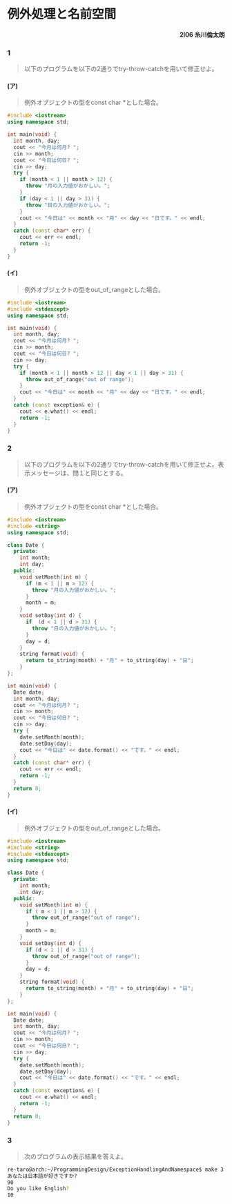# 例外処理と名前空間

<div style="text-align: right"><strong>2I06 糸川倫太朗</strong></div>

### 1

> 以下のプログラムを以下の2通りでtry-throw-catchを用いて修正せよ。

#### (ア)

> 例外オブジェクトの型をconst char *とした場合。

```cpp
#include <iostream>
using namespace std;

int main(void) {
  int month, day;
  cout << "今月は何月? ";
  cin >> month;
  cout << "今日は何日? ";
  cin >> day;
  try {
    if (month < 1 || month > 12) {
      throw "月の入力値がおかしい。";
    }
    if (day < 1 || day > 31) {
      throw "日の入力値がおかしい。";
    }
    cout << "今日は" << month << "月" << day << "日です。" << endl;
  }
  catch (const char* err) {
    cout << err << endl;
    return -1;
  }
}

```

#### (イ)

> 例外オブジェクトの型をout_of_rangeとした場合。

```cpp
#include <iostream>
#include <stdexcept>
using namespace std;

int main(void) {
  int month, day;
  cout << "今月は何月? ";
  cin >> month;
  cout << "今日は何日? ";
  cin >> day;
  try {
    if (month < 1 || month > 12 || day < 1 || day > 31) {
      throw out_of_range("out of range");
    }
    cout << "今日は" << month << "月" << day << "日です。" << endl;
  }
  catch (const exception& e) {
    cout << e.what() << endl;
    return -1;
  }
}

```

### 2

> 以下のプログラムを以下の2通りでtry-throw-catchを用いて修正せよ。表示メッセージは、問１と同じとする。

#### (ア)

> 例外オブジェクトの型をconst char *とした場合。 

```cpp
#include <iostream>
#include <string>
using namespace std;

class Date {
  private:
    int month;
    int day;
  public:
    void setMonth(int m) {
      if (m < 1 || m > 12) {
        throw "月の入力値がおかしい。";
      }
      month = m;
    }
    void setDay(int d) {
      if  (d < 1 || d > 31) {
        throw "日の入力値がおかしい。";
      }
      day = d;
    }
    string format(void) {
      return to_string(month) + "月" + to_string(day) + "日";
    }
};

int main(void) {
  Date date;
  int month, day;
  cout << "今月は何月? ";
  cin >> month;
  cout << "今日は何日? ";
  cin >> day;
  try {
    date.setMonth(month);
    date.setDay(day);
    cout << "今日は" << date.format() << "です。" << endl;
  }
  catch (const char* err) {
    cout << err << endl;
    return -1;
  }
  return 0;
}

```

#### (イ)

> 例外オブジェクトの型をout_of_rangeとした場合。

```cpp
#include <iostream>
#include <string>
#include <stdexcept>
using namespace std;

class Date {
  private:
    int month;
    int day;
  public:
    void setMonth(int m) {
      if ( m < 1 || m > 12) {
        throw out_of_range("out of range");
      }
      month = m;
    }
    void setDay(int d) {
      if (d < 1 || d > 31) {
        throw out_of_range("out of range");
      }
      day = d;
    }
    string format(void) {
      return to_string(month) + "月" + to_string(day) + "日";
    }
};

int main(void) {
  Date date;
  int month, day;
  cout << "今月は何月? ";
  cin >> month;
  cout << "今日は何日? ";
  cin >> day;
  try {
    date.setMonth(month);
    date.setDay(day);
    cout << "今日は" << date.format() << "です。" << endl;
  }
  catch (const exception& e) {
    cout << e.what() << endl;
    return -1;
  }
  return 0;
}

```

### 3

> 次のプログラムの表示結果を答えよ。

```bash
re-taro@arch:~/ProgrammingDesign/ExceptionHandlingAndNamespace$ make 3.cpp
あなたは日本語が好きですか?
90
Do you like English?
10
```

